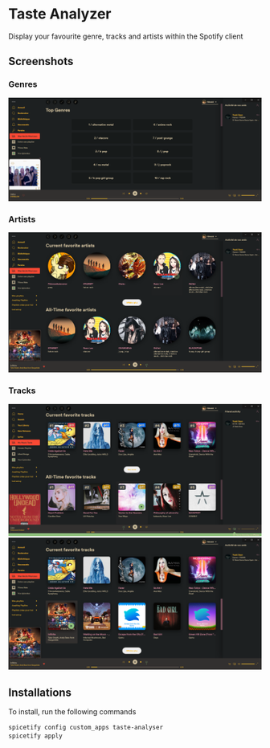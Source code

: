 # Taste Analyzer

Display your favourite genre, tracks and artists within the Spotify client

## Screenshots
### Genres
![Preview 1](./.images/Preview-Genre.png)

### Artists
![Preview Z](./.images/Preview-Artists.png)

### Tracks
![Preview 3](./.images/Preview-Tracks-1.png)
![Preview 4](./.images/Preview-Tracks-2.png)

## Installations

To install, run the following commands

```bash
spicetify config custom_apps taste-analyser
spicetify apply
```
